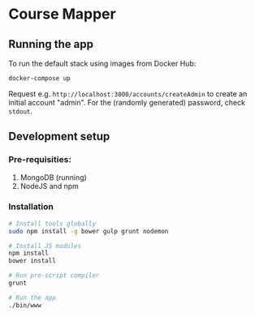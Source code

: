 # Course Mapper

## Running the app

To run the default stack using images from Docker Hub:

```sh
docker-compose up
```

Request e.g. `http://localhost:3000/accounts/createAdmin` to create an initial account "admin". For the (randomly generated) password, check `stdout`.


## Development setup

### Pre-requisities:

1. MongoDB (running)
2. NodeJS and npm

### Installation

```sh
# Install tools globally
sudo npm install -g bower gulp grunt nodemon

# Install JS modules
npm install
bower install

# Run pre-script compiler
grunt

# Run the app
./bin/www
```
